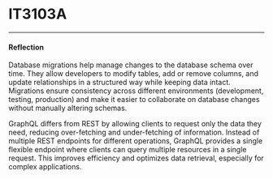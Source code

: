 # IT3103A
___

#### Reflection
Database migrations help manage changes to the database schema over time. They allow developers to modify tables, add or remove columns, and update relationships in a structured way while keeping data intact. Migrations ensure consistency across different environments (development, testing, production) and make it easier to collaborate on database changes without manually altering schemas. <br/>

GraphQL differs from REST by allowing clients to request only the data they need, reducing over-fetching and under-fetching of information. Instead of multiple REST endpoints for different operations, GraphQL provides a single flexible endpoint where clients can query multiple resources in a single request. This improves efficiency and optimizes data retrieval, especially for complex applications.